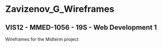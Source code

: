 # Zavizenov_G_Wireframes
## VIS12 - MMED-1056 - 19S - Web Development 1
Wireframes for the Midterm project